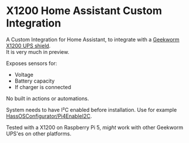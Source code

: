 # X1200 Home Assistant Custom Integration

A Custom Integration for Home Assistant, to integrate with a [Geekworm X1200 UPS shield](https://wiki.geekworm.com/index.php?title=X1200).  
It is very much in preview.

Exposes sensors for:
* Voltage
* Battery capacity
* If charger is connected

No built in actions or automations.  

System needs to have I²C enabled before installation. Use for example [HassOSConfigurator/Pi4EnableI2C](https://github.com/adamoutler/HassOSConfigurator/tree/main/Pi4EnableI2C).

Tested with a X1200 on Raspberry Pi 5, _might_ work with other Geekworm UPS'es on other platforms.
